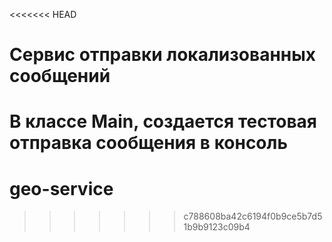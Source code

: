 <<<<<<< HEAD
# Сервис отправки локализованных сообщений

В классе Main, создается тестовая отправка сообщения в консоль
=======
# geo-service
>>>>>>> c788608ba42c6194f0b9ce5b7d51b9b9123c09b4

